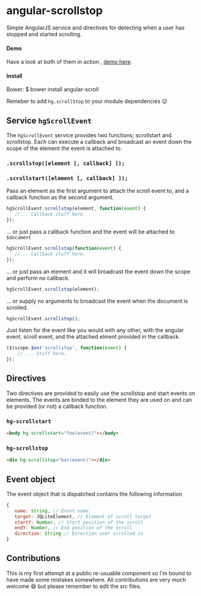 angular-scrollstop
==================

Simple AngularJS service and directives for detecting when a user has stopped and started scrolling.

#### Demo
Have a look at both of them in action , [demo here](http://htmlpreview.github.io/?https://github.com/HHogg/angular-scrollstop/blob/master/demo/index.html). 

#### Install
Bower: 
    $ bower install angular-scroll

Remeber to add `hg.scrollStop` to your module dependencies :wink: 

Service `hgScrollEvent`
-----------------------
The `hgScrollEvent` service provides two functions; scrollstart and scrollstop. Each can execute a callback and broadcast an event down the scope of the element the event is attached to. 

### `.scrollstop([element [, callback] ]);`
### `.scrollstart([element [, callback] ]);`

Pass an element as the first argument to attach the scroll event to, and a callback function as the second argument.

```js
hgScrollEvent.scrollstop(element, function(event) {
   //... Callback stuff here.
});
```

... or just pass a callback function and the event will be attached to `$document`

```js
hgScrollEvent.scrollstop(function(event) {
   //... Callback stuff here.
});
```

... or just pass an element and it will broadcast the event down the scope and perform no callback. 

```js
hgScrollEvent.scrollstop(element);
```

... or supply no arguments to broadcast the event when the document is scrolled. 

```js
hgScrollEvent.scrollstop();
```

Just listen for the event like you would with any other, with the angular event, scroll event, and the attached elment provided in the callback. 

```js
($)scope.$on('scrollstop', function(event) {
    // ... Stuff here.
});
```

Directives
----------
Two directives are provided to easily use the scrollstop and start events on elements. The events are binded to the element they are used on and can be provided (or not) a callback function. 

### `hg-scrollstart`
```html
<body hg-scrollstart="foo(event)"></body>
```

### `hg-scrollstop`
```html
<div hg-scrollstop="bar(event)"></div>
```

Event object
-------------
The event object that is dispatched contains the following information

```js
{
   name: String, // Event name,
   target: JQLiteElement, // Element of scroll target
   startY: Number, // Start position of the scroll
   endY: Number, // End position of the scroll
   direction: String // Direction user scrolled in
}
```

Contributions
-------------
This is my first attempt at a public re-usuable component so I'm bound to have made some mistakes somewhere. All contributions are very much welcome :smile: but please remember to edit the src files.
